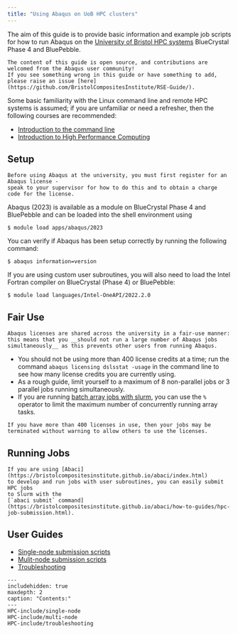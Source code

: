 ```yaml
---
title: "Using Abaqus on UoB HPC clusters"
---
```


The aim of this guide is to provide basic information and example job scripts
for how to run Abaqus on the [University of Bristol HPC systems](https://www.bristol.ac.uk/acrc/high-performance-computing/)
BlueCrystal Phase 4 and BluePebble.

```{note}
The content of this guide is open source, and contributions are welcomed from the Abaqus user community!
If you see something wrong in this guide or have something to add, please raise an issue [here](https://github.com/BristolCompositesInstitute/RSE-Guide/).
```

Some basic familiarity with the Linux command line and remote HPC systems is assumed;
if you are unfamiliar or need a refresher, then the following courses are recommended:

- [Introduction to the command line](https://alleetanner.github.io/intro-to-command-line/)
- [Introduction to High Performance Computing](https://www.acrc.bris.ac.uk/protected/hpc-docs/training/intro-to-hpc-slurm/index.html)

## Setup

```{important}
Before using Abaqus at the university, you must first register for an Abaqus license -
speak to your supervisor for how to do this and to obtain a charge code for the license.
```

Abaqus (2023) is available as a module on BlueCrystal Phase 4 and BluePebble and can be loaded into the shell environment using

```console
$ module load apps/abaqus/2023
```

You can verify if Abaqus has been setup correctly by running the following command:

```console
$ abaqus information=version
```

If you are using custom user subroutines, you will also need to load the Intel Fortran compiler on BlueCrystal (Phase 4) or BluePebble:

```console
$ module load languages/Intel-OneAPI/2022.2.0
```

## Fair Use


```{important}
Abaqus licenses are shared across the university in a fair-use manner: 
this means that you __should not run a large number of Abaqus jobs
simultaneously__ as this prevents other users from running Abaqus.
```

- You should not be using more than 400 license credits at a time;
  run the command `abaqus licensing dslsstat -usage` in the command line
  to see how many license credits you are currently using.
- As a rough guide, limit yourself to a maximum of 8 non-parallel jobs
  or 3 parallel jobs running simultaneously.
- If you are running [batch array jobs with slurm](https://slurm.schedmd.com/sbatch.html#OPT_array),
  you can use the `%` operator to limit the maximum number of concurrently running array tasks.


```{warning}
If you have more than 400 licenses in use, then your jobs may be
terminated without warning to allow others to use the licenses.
```

## Running Jobs

```{tip}
If you are using [Abaci](https://bristolcompositesinstitute.github.io/abaci/index.html)
to develop and run jobs with user subroutines, you can easily submit HPC jobs
to Slurm with the
[`abaci submit` command](https://bristolcompositesinstitute.github.io/abaci/how-to-guides/hpc-job-submission.html). 
```

## User Guides

- [Single-node submission scripts](HPC-include/single-node'md)
- [Mulit-node submission scripts](HPC-include/multi-node.md)
- [Troubleshooting](HPC-include/troubleshooting.md)


```{toctree}
---
includehidden: true
maxdepth: 2
caption: "Contents:"
---
HPC-include/single-node
HPC-include/multi-node
HPC-include/troubleshooting
```